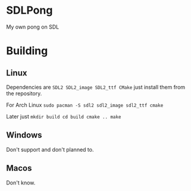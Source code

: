 # SDLPong
My own pong on SDL

# Building
Linux
-----
Dependencies are `SDL2 SDL2_image SDL2_ttf CMake` just install them from the repository.
>
For Arch Linux `sudo pacman -S sdl2 sdl2_image sdl2_ttf cmake`

Later just
`
mkdir build
cd build
cmake ..
make
`

Windows
-------
Don't support and don't planned to.

Macos
-----
Don't know.
